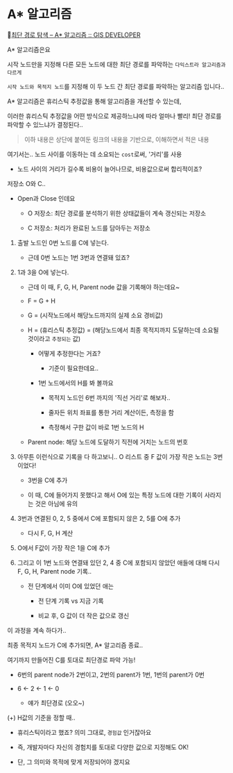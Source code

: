 # A* 알고리즘

🔗[최단 경로 탐색 – A* 알고리즘 :: GIS DEVELOPER](http://www.gisdeveloper.co.kr/?p=3897)

A* 알고리즘은요

시작 노드만을 지정해 다른 모든 노드에 대한 최단 경로를 파악하는 `다익스트라 알고리즘과 다르게`

`시작 노드와 목적지 노드`를 지정해 이 두 노드 간 최단 경로를 파악하는 알고리즘 입니다..

A* 알고리즘은 휴리스틱 추정값을 통해 알고리즘을 개선할 수 있는데,

이러한 휴리스틱 추정값을 어떤 방식으로 제공하느냐에 따라 얼마나 빨리! 최단 경로를 파악할 수 있느냐가 결정된다..

>이하 내용은 상단에 붙여둔 링크의 내용을 기반으로, 이해하면서 적은 내용

여기서는.. 노드 사이를 이동하는 데 소요되는 `cost`로써, '거리'를 사용
    
- 노드 사이의 거리가 길수록 비용이 늘어나므로, 비용값으로써 합리적이죠?

저장소 O와 C..

- Open과 Close 인데요

    - O 저장소: 최단 경로를 분석하기 위한 상태값들이 계속 갱신되는 저장소

    - C 저장소: 처리가 완료된 노드를 담아두는 저장소

1. 출발 노드인 0번 노드를 C에 넣는다.

    - 근데 0번 노드는 1번 3번과 연결돼 있죠?

2. 1과 3을 O에 넣는다.

    - 근데 이 때, F, G, H, Parent node 값을 기록해야 하는데요~

    - F = G + H

    - G = (시작노드에서 해당노드까지의 실제 소요 경비값)

    - H = (휴리스틱 추정값) = (해당노드에서 최종 목적지까지 도달하는데 소요될 것이라고 `추정되는` 값)

        - 어떻게 추정한다는 거죠?

            - 기준이 필요한데요..

        - 1번 노드에서의 H를 봐 볼까요

            - 목적지 노드인 6번 까지의 '직선 거리'로 해보자..

            - 줄자든 위치 좌표를 통한 거리 계산이든, 측정을 함

            - 측정해서 구한 값이 바로 1번 노드의 H

    - Parent node: 해당 노드에 도달하기 직전에 거치는 노드의 번호

3. 아무튼 이런식으로 기록을 다 하고보니.. O 리스트 중 F 값이 가장 작은 노드는 3번 이었다!

    - 3번을 C에 추가

    - 이 때, C에 들어가지 못했다고 해서 O에 있는 특정 노드에 대한 기록이 사라지는 것은 아님에 유의

4. 3번과 연결된 0, 2, 5 중에서 C에 포함되지 않은 2, 5를 O에 추가

    - 다시 F, G, H 계산

5. O에서 F값이 가장 작은 1을 C에 추가

6. 그리고 이 1번 노드와 연결돼 있던 2, 4 중 C에 포함되지 않았던 애들에 대해 다시 F, G, H, Parent node 기록..

    - 전 단계에서 이미 O에 있었던 애는

        - 전 단계 기록 vs 지금 기록

        - 비교 후, G 값이 더 작은 값으로 갱신


이 과정을 계속 하다가..

최종 목적지 노드가 C에 추가되면, A* 알고리즘 종료..

여기까지 만들어진 C를 토대로 최단경로 파악 가능!

- 6번의 parent node가 2번이고, 2번의 parent가 1번, 1번의 parent가 0번

- 6 <- 2 <- 1 <- 0

    - 얘가 최단경로 (오오~)

(+) H값의 기준을 정할 때..

- 휴리스틱이라고 했죠? 의미 그대로, `경험값` 인거잖아요

- 즉, 개발자마다 자신의 경험치를 토대로 다양한 값으로 지정해도 OK!

- 단, 그 의미와 목적에 맞게 저장되어야 겠지요
